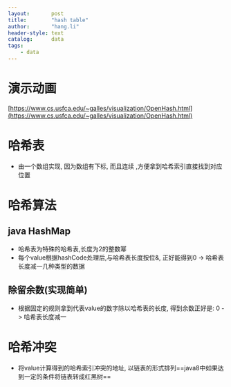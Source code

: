 ```yaml
---
layout:       post
title:        "hash table"
author:       "hang.li"
header-style: text
catalog:      data
tags:
    - data
---
```


# 演示动画
[https://www.cs.usfca.edu/~galles/visualization/OpenHash.html](https://www.cs.usfca.edu/~galles/visualization/OpenHash.html)

# 哈希表
- 由一个数组实现, 因为数组有下标, 而且连续 ,方便拿到哈希索引直接找到对应位置
# 哈希算法
## java HashMap
- 哈希表为特殊的哈希表,长度为2的整数幂
- 每个value根据hashCode处理后,与哈希表长度按位&, 正好能得到0 -> 哈希表长度减一几种类型的数据
## 除留余数(实现简单)
- 根据固定的规则拿到代表value的数字除以哈希表的长度, 得到余数正好是: 0 -> 哈希表长度减一
# 哈希冲突
- 将value计算得到的哈希索引冲突的地址, 以链表的形式排列==java8中如果达到一定的条件将链表转成红黑树==